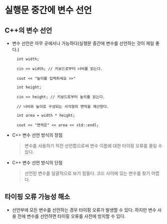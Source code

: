 # 실행문 중간에 변수 선언

## C++의 변수 선언

- 변수 선언은 아무 곳에서나 가능하다(실행문 중간에 변수를 선언하는 것이 제일 좋다.)

        int width;

        cin >> width; // 키보드로부터 너비를 읽는다.

        cout << "높이를 입력하세요 >>"

        int height;

        cin >> height; // 키보드로부터 높이를 읽는다.

        // 너비와 높이로 구성되는 사각형의 면적을 계산한다.

        int area = width * height;

        cout << "면적은" << area << std::endl;

    
- C++ 변수 선언 방식의 장점
    > 변수를 사용하기 직전 선언함으로써 변수 이름에 대한 타이핑 오류를 줄일 수 있다.

- C++ 변수 선언 방식의 단점
    > 선언된 변수를 일괄적으로 보기 힘들다.
    > 코드 사이에 있는 변수를 찾기 어렵다.


## 타이핑 오류 가능성 해소

- 선언부에 모든 변수를 선언하는 경우 타이핑 오류가 발생할 수 있다. 하지만 변수 사용 전에 변수를 선언하면 타이핑 오류를 사전에 방지할 수 있다.